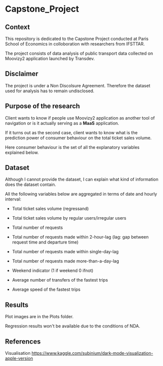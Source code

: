 # Capstone_Project


## Context
This repository is dedicated to the Capstone Project conducted at Paris School of Economics in colloboration with researchers from IFSTTAR.

The project consists of data analysis of public transport data collected on Moovizy2 application launched by Transdev.

## Disclaimer
The project is under a Non Discolsure Agreement. Therefore the dataset used for analysis has to remain undisclosed.

## Purpose of the research

Client wants to know if people use Moovizy2 application as another tool of navigation or is it actually serving as a **MaaS** application.

If it turns out as the second case, client wants to know what is the prediction power of consumer behaviour on the total ticket sales volume.

Here consumer behaviour is the set of all the explanatory variables explained below.

## Dataset

Although I cannot provide the dataset, I can explain what kind of information does the dataset contain.

All the following variables below are aggregated in terms of date and hourly interval:

- Total ticket sales volume (regressand)

- Total ticket sales volume by regular users/irregular users
- Total number of requests
- Total number of requests made within 2-hour-lag (lag: gap between request time and departure time)
- Total number of requests made within single-day-lag
- Total number of requests made more-than-a-day-lag
- Weekend indicator (1 if weekend 0 ifnot)
- Average number of transfers of the fastest trips
- Average speed of the fastest trips

## Results

Plot images are in the Plots folder.

Regression results won't be available due to the conditions of NDA.

## References

Visualisation
https://www.kaggle.com/subinium/dark-mode-visualization-apple-version
